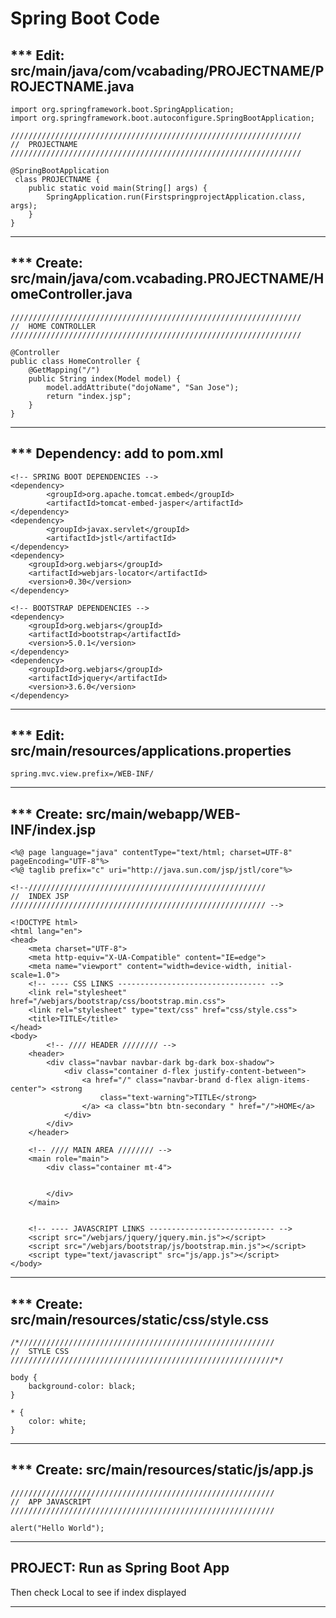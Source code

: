 # Spring Boot Code 

## *** Edit: src/main/java/com/vcabading/PROJECTNAME/PROJECTNAME.java
```
import org.springframework.boot.SpringApplication;
import org.springframework.boot.autoconfigure.SpringBootApplication;

/////////////////////////////////////////////////////////////////
//	PROJECTNAME
/////////////////////////////////////////////////////////////////

@SpringBootApplication
 class PROJECTNAME {
	public static void main(String[] args) {
		SpringApplication.run(FirstspringprojectApplication.class, args);
	}
}

```
---------------------------------------------------
## *** Create: src/main/java/com.vcabading.PROJECTNAME/HomeController.java
```
/////////////////////////////////////////////////////////////////
//	HOME CONTROLLER
/////////////////////////////////////////////////////////////////

@Controller
public class HomeController {
    @GetMapping("/")
    public String index(Model model) {
    	model.addAttribute("dojoName", "San Jose");
        return "index.jsp";
    }
}
```
---------------------------------------------------

## *** Dependency: add to pom.xml
```
<!-- SPRING BOOT DEPENDENCIES -->
<dependency>
        <groupId>org.apache.tomcat.embed</groupId>
        <artifactId>tomcat-embed-jasper</artifactId>
</dependency>
<dependency>
        <groupId>javax.servlet</groupId>
        <artifactId>jstl</artifactId>
</dependency>
<dependency>
    <groupId>org.webjars</groupId>
    <artifactId>webjars-locator</artifactId>
    <version>0.30</version>
</dependency>

<!-- BOOTSTRAP DEPENDENCIES -->
<dependency>
    <groupId>org.webjars</groupId>
    <artifactId>bootstrap</artifactId>
    <version>5.0.1</version>
</dependency>
<dependency>
    <groupId>org.webjars</groupId>
    <artifactId>jquery</artifactId>
    <version>3.6.0</version>
</dependency>
```
---------------------------------------------------

## *** Edit: src/main/resources/applications.properties
```
spring.mvc.view.prefix=/WEB-INF/
```
---------------------------------------------------

## *** Create: src/main/webapp/WEB-INF/index.jsp
```
<%@ page language="java" contentType="text/html; charset=UTF-8" pageEncoding="UTF-8"%>
<%@ taglib prefix="c" uri="http://java.sun.com/jsp/jstl/core"%>

<!--/////////////////////////////////////////////////////
//	INDEX JSP
///////////////////////////////////////////////////////// -->

<!DOCTYPE html>
<html lang="en">
<head>
	<meta charset="UTF-8">
    <meta http-equiv="X-UA-Compatible" content="IE=edge">
	<meta name="viewport" content="width=device-width, initial-scale=1.0">
    <!-- ---- CSS LINKS --------------------------------- -->
    <link rel="stylesheet" href="/webjars/bootstrap/css/bootstrap.min.css">
	<link rel="stylesheet" type="text/css" href="css/style.css">
	<title>TITLE</title>
</head>
<body>
    	<!-- //// HEADER //////// -->
	<header>
		<div class="navbar navbar-dark bg-dark box-shadow">
			<div class="container d-flex justify-content-between">
				<a href="/" class="navbar-brand d-flex align-items-center"> <strong
					class="text-warning">TITLE</strong>
				</a> <a class="btn btn-secondary " href="/">HOME</a>
			</div>
		</div>
	</header>

	<!-- //// MAIN AREA //////// -->
	<main role="main">
		<div class="container mt-4">


		</div>
	</main>


    <!-- ---- JAVASCRIPT LINKS ---------------------------- -->
    <script src="/webjars/jquery/jquery.min.js"></script>
    <script src="/webjars/bootstrap/js/bootstrap.min.js"></script>
    <script type="text/javascript" src="js/app.js"></script>
</body>
```
---------------------------------------------------
## *** Create: src/main/resources/static/css/style.css
```
/*/////////////////////////////////////////////////////////
//	STYLE CSS
///////////////////////////////////////////////////////////*/

body {
    background-color: black;
}

* {
    color: white;
}
```
---------------------------------------------------
## *** Create: src/main/resources/static/js/app.js
```
///////////////////////////////////////////////////////////
//	APP JAVASCRIPT
///////////////////////////////////////////////////////////

alert("Hello World");
```
---------------------------------------------------
## PROJECT: Run as Spring Boot App

Then check Local to see if index displayed

---------------------------------------------------

